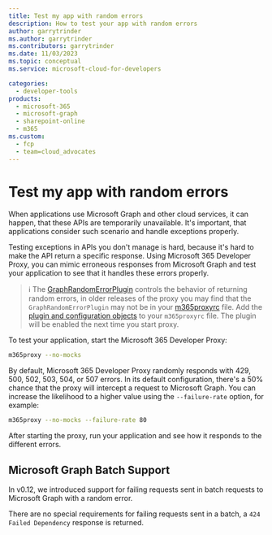 ```yaml
---
title: Test my app with random errors
description: How to test your app with random errors
author: garrytrinder
ms.author: garrytrinder
ms.contributors: garrytrinder
ms.date: 11/03/2023
ms.topic: conceptual
ms.service: microsoft-cloud-for-developers

categories:
  - developer-tools
products:
  - microsoft-365
  - microsoft-graph
  - sharepoint-online
  - m365
ms.custom:
  - fcp
  - team=cloud_advocates
---
```


# Test my app with random errors

When applications use Microsoft Graph and other cloud services, it can happen, that these APIs are temporarily unavailable. It's important, that applications consider such scenario and handle exceptions properly.

Testing exceptions in APIs you don't manage is hard, because it's hard to make the API return a specific response. Using Microsoft 365 Developer Proxy, you can mimic erroneous responses from Microsoft Graph and test your application to see that it handles these errors properly.

> ℹ️ The [GraphRandomErrorPlugin](../technical-reference/GraphRandomErrorPlugin.md) controls the behavior of returning random errors, in older releases of the proxy you may find that the `GraphRandomErrorPlugin` may not be in your [m365proxyrc](../technical-reference/m365proxyrc.md) file. Add the [plugin and configuration objects](../technical-reference/GraphRandomErrorPlugin.md) to your `m365proxyrc` file. The plugin will be enabled the next time you start proxy.

To test your application, start the Microsoft 365 Developer Proxy:

```sh
m365proxy --no-mocks
```

By default, Microsoft 365 Developer Proxy randomly responds with 429, 500, 502, 503, 504, or 507 errors. In its default configuration, there's a 50% chance that the proxy will intercept a request to Microsoft Graph. You can increase the likelihood to a higher value using the `--failure-rate` option, for example:

```sh
m365proxy --no-mocks --failure-rate 80
```

After starting the proxy, run your application and see how it responds to the different errors.

## Microsoft Graph Batch Support

In v0.12, we introduced support for failing requests sent in batch requests to Microsoft Graph with a random error.

There are no special requirements for failing requests sent in a batch, a `424 Failed Dependency` response is returned.
